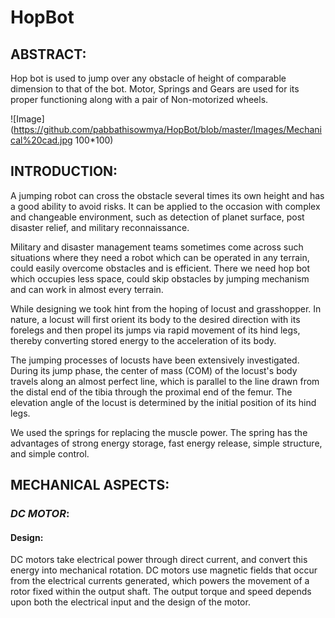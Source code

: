 # HopBot

 ##  ABSTRACT:
Hop bot is used to jump over any obstacle of height of comparable dimension to that of the bot. Motor, Springs and Gears are used for its proper functioning along with a pair of Non-motorized wheels.


![Image](https://github.com/pabbathisowmya/HopBot/blob/master/Images/Mechanical%20cad.jpg 100*100)


 ## INTRODUCTION:
A jumping robot can cross the obstacle several times its own height and has a good ability to avoid risks. It can be applied to the occasion with complex and changeable environment, such as detection of planet surface, post disaster relief, and military reconnaissance. 

Military and disaster management teams sometimes come across such situations where they need a robot which can be operated in any terrain, could easily overcome obstacles and is efficient. There we need hop bot which occupies less space, could skip obstacles by jumping mechanism and can work in almost every terrain.

While designing we took hint from the hoping of locust and grasshopper. In nature, a locust will first orient its body to the desired direction with its forelegs and then propel its jumps via rapid movement of its hind legs, thereby converting stored energy to the acceleration of its body. 

The jumping processes of locusts have been extensively investigated. During its jump phase, the center of mass (COM) of the locust's body travels along an almost perfect line, which is parallel to the line drawn from the distal end of the tibia through the proximal end of the femur. The elevation angle of the locust is determined by the initial position of its hind legs.

We used the springs for replacing the muscle power. The spring has the advantages of strong energy storage, fast energy release, simple structure, and simple control.

 ## MECHANICAL ASPECTS: 

 ###  _DC MOTOR_:

 #### Design: 
 DC motors take electrical power through direct current, and convert this energy into mechanical rotation. DC motors use magnetic fields that occur from the electrical currents generated, which powers the movement of a rotor fixed within the output shaft. The output torque and speed depends upon both the electrical input and the design of the motor.
